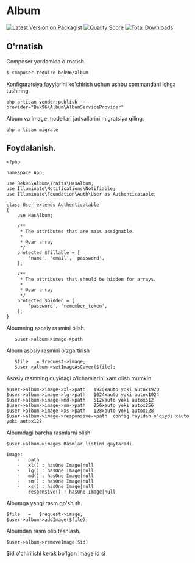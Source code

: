 # Album
[![Latest Version on Packagist](https://img.shields.io/packagist/v/bek96/album.svg?style=flat-square)](https://packagist.org/packages/bek96/album)
[![Quality Score](https://img.shields.io/scrutinizer/g/azizbekeshonaliyev/album.svg?style=flat-square)](https://scrutinizer-ci.com/g/bek96/album)
[![Total Downloads](https://img.shields.io/packagist/dt/bek96/album.svg?style=flat-square)](https://packagist.org/packages/bek96/album)

## O'rnatish

Composer yordamida o'rnatish.

``` bash
$ composer require bek96/album
```

Konfiguratsiya fayylarini ko'chirish uchun ushbu commandani ishga tushiring.

    php artisan vendor:publish --provider="Bek96\Album\AlbumServiceProvider"

Album va Image modellari jadvallarini migratsiya qiling.

    php artisan migrate

## Foydalanish.
   
    <?php
    
    namespace App;
    
    use Bek96\Album\Traits\HasAlbum;
    use Illuminate\Notifications\Notifiable;
    use Illuminate\Foundation\Auth\User as Authenticatable;
    
    class User extends Authenticatable
    {
        use HasAlbum;
    
        /**
         * The attributes that are mass assignable.
         *
         * @var array
         */
        protected $fillable = [
            'name', 'email', 'password',
        ];
    
        /**
         * The attributes that should be hidden for arrays.
         *
         * @var array
         */
        protected $hidden = [
            'password', 'remember_token',
        ];
    }

Albumning asosiy rasmini olish.

       $user->album->image->path

Album asosiy rasmini o'zgartirish
       
       $file   = $request->image;
       $user->album->setImageAsCover($file);
       
Asosiy rasmning quyidagi o'lchamlarini xam olish mumkin.

    $user->album->image->xl->path   1920xauto yoki autox1920    
    $user->album->image->lg->path   1024xauto yoki autox1024
    $user->album->image->md->path   512xauto yoki autox512
    $user->album->image->sm->path   256xauto yoki autox256
    $user->album->image->xs->path   128xauto yoki autox128
    $user->album->image->responsive->path  config fayldan o'qiydi xauto yoki autox128

Albumdagi barcha rasmlarni olish.
    
    $user->album->images Rasmlar listini qaytaradi.
    
    Image:
        -   path
        -   xl() : hasOne Image|null
        -   lg() : hasOne Image|null
        -   md() : hasOne Image|null
        -   sm() : hasOne Image|null
        -   xs() : hasOne Image|null
        -   responsive() : hasOne Image|null
        
Albumga yangi rasm qo'shish.

    $file   =   $request->image;
    $user->album->addImage($file);      

Albumdan rasm olib tashlash.

    $user->album->removeImage($id) 
    
$id o'chirilishi kerak bo'lgan image id si     

